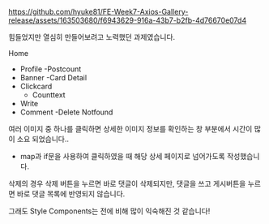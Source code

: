 
https://github.com/hyuke81/FE-Week7-Axios-Gallery-release/assets/163503680/f6943629-916a-43b7-b2fb-4d76670e07d4


힘들었지만 열심히 만들어보려고 노력했던 과제였습니다. 

Home
- Profile
  -Postcount
- Banner
  -Card
Detail
- Clickcard
  - Counttext
- Write
- Comment
  -Delete
Notfound

여러 이미지 중 하나를 클릭하면 상세한 이미지 정보를 확인하는 창 부분에서 시간이 많이 소요 되었습니다..
- map과 if문을 사용하여 클릭하였을 때 해당 상세 페이지로 넘어가도록 작성했습니다. 

삭제의 경우 삭제 버튼을 누르면 바로 댓글이 삭제되지만,
댓글을 쓰고 게시버튼을 누르면 바로 댓글 목록에 반영되지 않습니다.

그래도 Style Components는 전에 비해 많이 익숙해진 것 같습니다!
